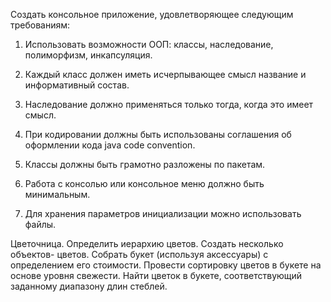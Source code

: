 Создать консольное приложение, удовлетворяющее следующим требованиям:

1. Использовать возможности ООП: классы, наследование, полиморфизм,
инкапсуляция.

2. Каждый класс должен иметь исчерпывающее смысл название и
информативный состав.

3. Наследование должно применяться только тогда, когда это имеет смысл.

4. При кодировании должны быть использованы соглашения об оформлении
кода java code convention.

5. Классы должны быть грамотно разложены по пакетам.

6. Работа с консолью или консольное меню должно быть минимальным.

7. Для хранения параметров инициализации можно использовать файлы.


Цветочница. Определить иерархию цветов. Создать несколько объектов-
цветов. Собрать букет (используя аксессуары) с определением его
стоимости. Провести сортировку цветов в букете на основе уровня
свежести. Найти цветок в букете, соответствующий заданному диапазону
длин стеблей.